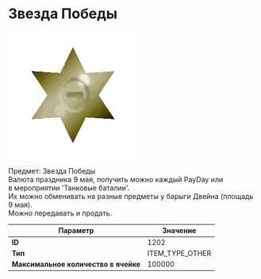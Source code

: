 # Звезда Победы

![Item Image](../img/1202.webp?raw=true)

Предмет: Звезда Победы<br>Валюта праздника 9 мая, получить можно каждый PayDay или<br>в мероприятии 'Танковые баталии'.<br>Их можно обменивать на разные предметы у барыги Двейна (площадь 9 мая).<br>Можно передавать и продать.


| Параметр | Значение |
|----------|----------|
| **ID** | 1202 |
| **Тип** | ITEM_TYPE_OTHER |
| **Максимальное количество в ячейке** | 100000 |

